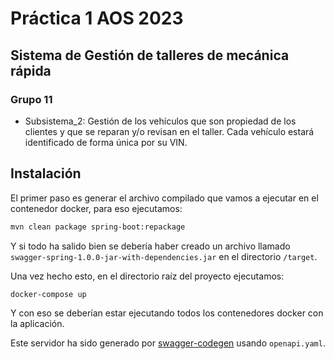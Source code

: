 # Práctica 1 AOS 2023
## Sistema de Gestión de talleres de mecánica rápida
### Grupo 11

- Subsistema_2: Gestión de los vehículos que son propiedad de los clientes y que se reparan y/o revisan en el taller. Cada vehículo estará identificado de forma única por su VIN.


## Instalación

El primer paso es generar el archivo compilado que vamos a ejecutar en el contenedor docker, para eso ejecutamos:

```bash
mvn clean package spring-boot:repackage
```

Y si todo ha salido bien se debería haber creado un archivo llamado `swagger-spring-1.0.0-jar-with-dependencies.jar`
 en el directorio `/target`.

Una vez hecho esto, en el directorio raíz del proyecto ejecutamos:

```bash
docker-compose up
```

Y con eso se deberían estar ejecutando todos los contenedores docker con la aplicación.

Este servidor ha sido generado por [swagger-codegen](https://github.com/swagger-api/swagger-codegen) usando `openapi.yaml`.

